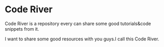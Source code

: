 Code River
==========

Code River is a repository every can share some good tutorials&amp;code snippets from it.

I want to share some good resources with you guys.I call this  Code River.

